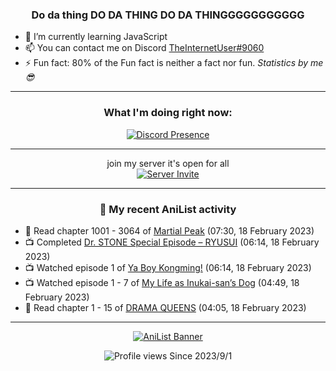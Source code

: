 <div align="center">

### Do da thing DO DA THING DO DA THINGGGGGGGGGGG
</div>

- 🌱 I’m currently learning JavaScript
- 📫 You can contact me on Discord [TheInternetUser#9060](https://discord.com/users/534117072796385300)
- ⚡ Fun fact: 80% of the Fun fact is neither a fact nor fun. _Statistics by me 😎_
<hr>

<div align="center">

### What I'm doing right now:
[![Discord Presence](https://lanyard.cnrad.dev/api/534117072796385300)](https://discord.com/users/534117072796385300)
<hr>

join my server it's open for all <br>
[![Server Invite](https://invidget.switchblade.xyz/bfYgVHxrSs)](https://discord.gg/bfYgVHxrSs)

<hr>
  
### 🌸 My recent AniList activity

</div>

<!-- ANILIST_ACTIVITY:start -->

-   📖 Read chapter 1001 - 3064 of [Martial Peak](https://anilist.co/manga/104494) (07:30, 18 February 2023)
-   📺 Completed [Dr. STONE Special Episode – RYUSUI](https://anilist.co/anime/142876) (06:14, 18 February 2023)
-   📺 Watched episode 1 of [Ya Boy Kongming!](https://anilist.co/anime/141774) (06:14, 18 February 2023)
-   📺 Watched episode 1 - 7 of [My Life as Inukai-san’s Dog](https://anilist.co/anime/146346) (04:49, 18 February 2023)
-   📖 Read chapter 1 - 15 of [DRAMA QUEENS](https://anilist.co/manga/131769) (04:05, 18 February 2023)

<!-- ANILIST_ACTIVITY:end -->
<hr>

<div align="center">

[![AniList Banner](https://img.anili.st/User/929966)](https://anilist.co/user/TheInternetUser)

![Profile views](https://gpvc.arturio.dev/TheInternetUse7) Since 2023/9/1

</div>
